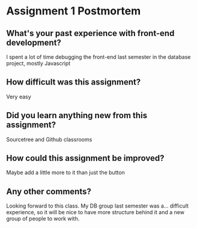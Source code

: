 # Assignment 1 Postmortem

## What's your past experience with front-end development?
I spent a lot of time debugging the front-end last semester in the database project, mostly Javascript


## How difficult was this assignment?
Very easy


## Did you learn anything new from this assignment?
Sourcetree and Github classrooms


## How could this assignment be improved?
Maybe add a little more to it than just the button


## Any other comments?
Looking forward to this class. My DB group last semester was a... difficult experience, so it will be nice to have more structure behind it and a new group of people to work with.
